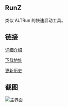 ## RunZ

类似 ALTRun 的快速启动工具。

## 链接

[详细介绍](https://github.com/goreliu/runz/wiki) 

[下载地址](https://github.com/goreliu/runz/releases)

[更新历史](https://github.com/goreliu/runz/wiki/HISTORY)

## 截图

![主界面](https://cloud.githubusercontent.com/assets/169704/14623749/7e94913e-0607-11e6-9e4e-3e8303e5b6ba.png)
